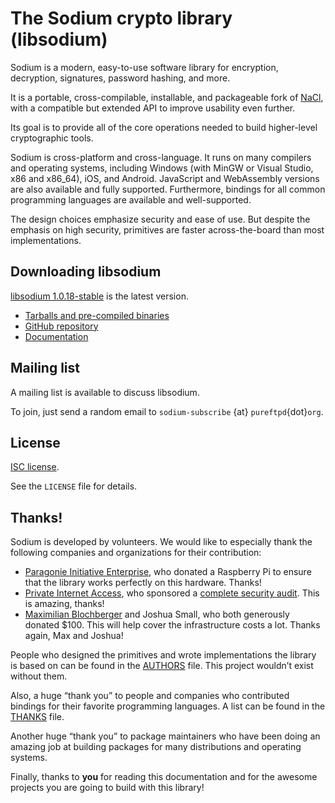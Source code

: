 # The Sodium crypto library (libsodium)

Sodium is a modern, easy-to-use software library for encryption, decryption, signatures, password hashing, and more.

It is a portable, cross-compilable, installable, and packageable fork of [NaCl](http://nacl.cr.yp.to/), with a compatible but extended API to improve usability even further.

Its goal is to provide all of the core operations needed to build higher-level cryptographic tools.

Sodium is cross-platform and cross-language. It runs on many compilers and operating systems, including Windows (with MinGW or Visual Studio, x86 and x86\_64), iOS, and Android. JavaScript and WebAssembly versions are also available and fully supported. Furthermore, bindings for all common programming languages are available and well-supported.

The design choices emphasize security and ease of use. But despite the emphasis on high security, primitives are faster across-the-board than most implementations.

## Downloading libsodium

[libsodium 1.0.18-stable](https://download.libsodium.org/libsodium/releases/) is the latest version.

  - [Tarballs and pre-compiled binaries](https://download.libsodium.org/libsodium/releases/)
  - [GitHub repository](https://github.com/jedisct1/libsodium)
  - [Documentation](https://doc.libsodium.org)

## Mailing list

A mailing list is available to discuss libsodium.

To join, just send a random email to `sodium-subscribe` {at} `pureftpd`{dot}`org`.

## License

[ISC license](https://en.wikipedia.org/wiki/ISC_license).

See the `LICENSE` file for details.

## Thanks\!

Sodium is developed by volunteers. We would like to especially thank the following companies and organizations for their contribution:

  - [Paragonie Initiative Enterprise](https://paragonie.com/), who donated a Raspberry Pi to ensure that the library works perfectly on this hardware. Thanks\!
  - [Private Internet Access](https://www.privateinternetaccess.com), who sponsored a [complete security audit](https://www.privateinternetaccess.com/blog/libsodium-audit-results/). This is amazing, thanks\!
  - [Maximilian Blochberger](https://github.com/blochberger) and Joshua Small, who both generously donated $100. This will help cover the infrastructure costs a lot. Thanks again, Max and Joshua\!

People who designed the primitives and wrote implementations the library is based on can be found in the [AUTHORS](https://raw.githubusercontent.com/jedisct1/libsodium/master/AUTHORS) file. This project wouldn’t exist without them.

Also, a huge “thank you” to people and companies who contributed bindings for their favorite programming languages. A list can be found in the [THANKS](https://raw.githubusercontent.com/jedisct1/libsodium/master/THANKS) file.

Another huge “thank you” to package maintainers who have been doing an amazing job at building packages for many distributions and operating systems.

Finally, thanks to **you** for reading this documentation and for the awesome projects you are going to build with this library\!
